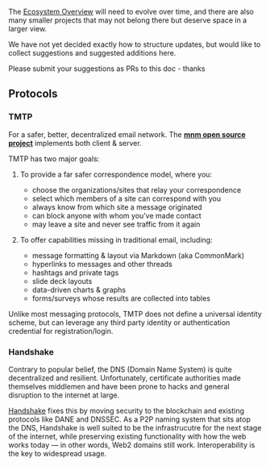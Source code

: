 The [Ecosystem Overview](https://gitlab.com/bluesky-community1/decentralized-ecosystem/-/blob/master/README.md)
will need to evolve over time, and there are also many smaller projects that may not belong there but deserve space in a larger view.

We have not yet decided exactly how to structure updates, but would like to collect suggestions and suggested additions here.

Please submit your suggestions as PRs to this doc - thanks

## Protocols

### TMTP

For a safer, better, decentralized email network.
The [__mnm open source project__](https://mnmnotmail.org) implements both client & server.

TMTP has two major goals:

1. To provide a far safer correspondence model, where you:
   + choose the organizations/sites that relay your correspondence
   + select which members of a site can correspond with you
   + always know from which site a message originated
   + can block anyone with whom you’ve made contact
   + may leave a site and never see traffic from it again

2. To offer capabilities missing in traditional email, including:
   + message formatting & layout via Markdown (aka CommonMark)
   + hyperlinks to messages and other threads
   + hashtags and private tags
   + slide deck layouts
   + data-driven charts & graphs
   + forms/surveys whose results are collected into tables

Unlike most messaging protocols, TMTP does not define a universal identity scheme, 
but can leverage any third party identity or authentication credential for registration/login.

### Handshake

Contrary to popular belief, the DNS (Domain Name System) is quite decentralized and resilient. Unfortunately, certificate authorities made themselves middlemen and have been prone to hacks and general disruption to the internet at large.

[Handshake](https://handshake.org) fixes this by moving security to the blockchain and existing protocols like DANE and DNSSEC. As a P2P naming system that sits atop the DNS, Handshake is well suited to be the infrastrucutre for the next stage of the internet, while preserving existing functionality with how the web works today — in other words, Web2 domains still work. Interoperability is the key to widespread usage.
